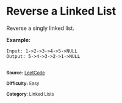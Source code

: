# Reverse a Linked List

Reverse a singly linked list.

**Example:**
```
Input: 1->2->3->4->5->NULL
Output: 5->4->3->2->1->NULL
```

## 
<sup>**Source:** [LeetCode](https://leetcode.com/problems/reverse-linked-list/)</sup>

<sup>**Difficulty:** Easy</sup>

<sup>**Category**: Linked Lists</sup>
